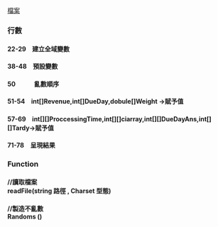 <a href="https://github.com/picashuo/flowshops/blob/master/PFSS_OAWT_DATAJava/src/pfss_oawt_datajava/PFSS_OAWT_DATAJava.java">檔案</a>
<h3>行數</h3>
<h4>22-29　建立全域變數</h4>
<h4>38-48　預設變數</h4>
<h4>50　　　亂數順序</h4>
<h4>51-54　int[]Revenue,int[]DueDay,dobule[]Weight ->賦予值</h4>
<h4>57-69　int[][]ProccessingTime,int[][]ciarray,int[][]DueDayAns,int[][]Tardy->賦予值</h4>
<h4>71-78　呈現結果</h4>

<h3>Function</h3>
<h4>//讀取檔案   </br> readFile(string 路徑 , Charset 型態)</h4>
<h4>//製造不亂數 </br> Randoms ()</h4>
